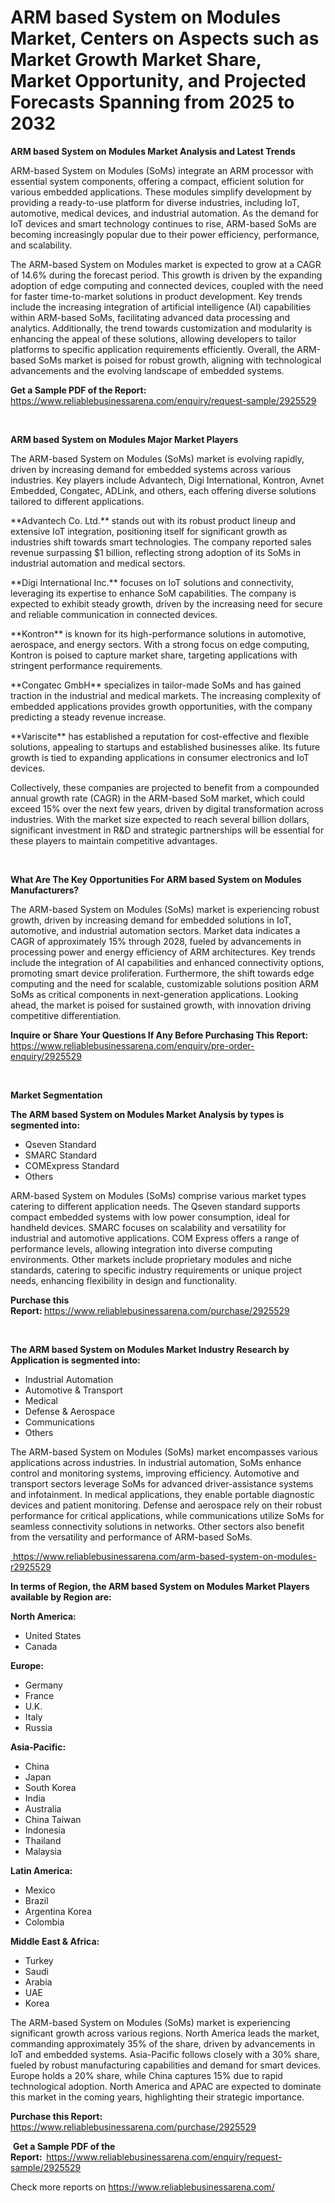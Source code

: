 <p><h1>ARM based System on Modules Market, Centers on Aspects such as Market Growth Market Share, Market Opportunity, and Projected Forecasts Spanning from 2025 to 2032</h1></p><p><strong>ARM based System on Modules Market Analysis and Latest Trends</strong></p>
<p><p>ARM-based System on Modules (SoMs) integrate an ARM processor with essential system components, offering a compact, efficient solution for various embedded applications. These modules simplify development by providing a ready-to-use platform for diverse industries, including IoT, automotive, medical devices, and industrial automation. As the demand for IoT devices and smart technology continues to rise, ARM-based SoMs are becoming increasingly popular due to their power efficiency, performance, and scalability.</p><p>The ARM-based System on Modules market is expected to grow at a CAGR of 14.6% during the forecast period. This growth is driven by the expanding adoption of edge computing and connected devices, coupled with the need for faster time-to-market solutions in product development. Key trends include the increasing integration of artificial intelligence (AI) capabilities within ARM-based SoMs, facilitating advanced data processing and analytics. Additionally, the trend towards customization and modularity is enhancing the appeal of these solutions, allowing developers to tailor platforms to specific application requirements efficiently. Overall, the ARM-based SoMs market is poised for robust growth, aligning with technological advancements and the evolving landscape of embedded systems.</p></p>
<p><strong>Get a Sample PDF of the Report:&nbsp;</strong> <a href="https://www.reliablebusinessarena.com/enquiry/request-sample/2925529?utm_campaign=2819&utm_medium=2&utm_source=Github&utm_content=ia&utm_term=12032025&utm_id=arm-based-system-on-modules">https://www.reliablebusinessarena.com/enquiry/request-sample/2925529</a></p>
<p>&nbsp;</p>
<p><strong>ARM based System on Modules Major Market Players</strong></p>
<p><p>The ARM-based System on Modules (SoMs) market is evolving rapidly, driven by increasing demand for embedded systems across various industries. Key players include Advantech, Digi International, Kontron, Avnet Embedded, Congatec, ADLink, and others, each offering diverse solutions tailored to different applications.</p><p>**Advantech Co. Ltd.** stands out with its robust product lineup and extensive IoT integration, positioning itself for significant growth as industries shift towards smart technologies. The company reported sales revenue surpassing $1 billion, reflecting strong adoption of its SoMs in industrial automation and medical sectors.</p><p>**Digi International Inc.** focuses on IoT solutions and connectivity, leveraging its expertise to enhance SoM capabilities. The company is expected to exhibit steady growth, driven by the increasing need for secure and reliable communication in connected devices.</p><p>**Kontron** is known for its high-performance solutions in automotive, aerospace, and energy sectors. With a strong focus on edge computing, Kontron is poised to capture market share, targeting applications with stringent performance requirements.</p><p>**Congatec GmbH** specializes in tailor-made SoMs and has gained traction in the industrial and medical markets. The increasing complexity of embedded applications provides growth opportunities, with the company predicting a steady revenue increase.</p><p>**Variscite** has established a reputation for cost-effective and flexible solutions, appealing to startups and established businesses alike. Its future growth is tied to expanding applications in consumer electronics and IoT devices.</p><p>Collectively, these companies are projected to benefit from a compounded annual growth rate (CAGR) in the ARM-based SoM market, which could exceed 15% over the next few years, driven by digital transformation across industries. With the market size expected to reach several billion dollars, significant investment in R&D and strategic partnerships will be essential for these players to maintain competitive advantages.</p></p>
<p>&nbsp;</p>
<p><strong>What Are The Key Opportunities For ARM based System on Modules Manufacturers?</strong></p>
<p><p>The ARM-based System on Modules (SoMs) market is experiencing robust growth, driven by increasing demand for embedded solutions in IoT, automotive, and industrial automation sectors. Market data indicates a CAGR of approximately 15% through 2028, fueled by advancements in processing power and energy efficiency of ARM architectures. Key trends include the integration of AI capabilities and enhanced connectivity options, promoting smart device proliferation. Furthermore, the shift towards edge computing and the need for scalable, customizable solutions position ARM SoMs as critical components in next-generation applications. Looking ahead, the market is poised for sustained growth, with innovation driving competitive differentiation.</p></p>
<p><strong>Inquire or Share Your Questions If Any Before Purchasing This Report:</strong> <a href="https://www.reliablebusinessarena.com/enquiry/pre-order-enquiry/2925529?utm_campaign=2819&utm_medium=2&utm_source=Github&utm_content=ia&utm_term=12032025&utm_id=arm-based-system-on-modules">https://www.reliablebusinessarena.com/enquiry/pre-order-enquiry/2925529</a></p>
<p>&nbsp;</p>
<p><strong>Market Segmentation</strong></p>
<p><strong>The ARM based System on Modules Market Analysis by types is segmented into:</strong></p>
<p><ul><li>Qseven Standard</li><li>SMARC Standard</li><li>COMExpress Standard</li><li>Others</li></ul></p>
<p><p>ARM-based System on Modules (SoMs) comprise various market types catering to different application needs. The Qseven standard supports compact embedded systems with low power consumption, ideal for handheld devices. SMARC focuses on scalability and versatility for industrial and automotive applications. COM Express offers a range of performance levels, allowing integration into diverse computing environments. Other markets include proprietary modules and niche standards, catering to specific industry requirements or unique project needs, enhancing flexibility in design and functionality.</p></p>
<p><strong>Purchase this Report:&nbsp;</strong><a href="https://www.reliablebusinessarena.com/purchase/2925529?utm_campaign=2819&utm_medium=2&utm_source=Github&utm_content=ia&utm_term=12032025&utm_id=arm-based-system-on-modules">https://www.reliablebusinessarena.com/purchase/2925529</a></p>
<p>&nbsp;</p>
<p><strong>The ARM based System on Modules Market Industry Research by Application is segmented into:</strong></p>
<p><ul><li>Industrial Automation</li><li>Automotive & Transport</li><li>Medical</li><li>Defense & Aerospace</li><li>Communications</li><li>Others</li></ul></p>
<p><p>The ARM-based System on Modules (SoMs) market encompasses various applications across industries. In industrial automation, SoMs enhance control and monitoring systems, improving efficiency. Automotive and transport sectors leverage SoMs for advanced driver-assistance systems and infotainment. In medical applications, they enable portable diagnostic devices and patient monitoring. Defense and aerospace rely on their robust performance for critical applications, while communications utilize SoMs for seamless connectivity solutions in networks. Other sectors also benefit from the versatility and performance of ARM-based SoMs.</p></p>
<p><a href="https://www.reliablebusinessarena.com/arm-based-system-on-modules-r2925529?utm_campaign=2819&utm_medium=2&utm_source=Github&utm_content=ia&utm_term=12032025&utm_id=arm-based-system-on-modules">&nbsp;https://www.reliablebusinessarena.com/arm-based-system-on-modules-r2925529</a></p>
<p><strong>In terms of Region, the ARM based System on Modules Market Players available by Region are:</strong></p>
<p>
    <p> <strong> North America: </strong>
        <ul>
            <li>United States</li>
            <li>Canada</li>
        </ul>
        </p> 
    <p> <strong> Europe: </strong>
        <ul>
            <li>Germany</li>
            <li>France</li>
            <li>U.K.</li>
            <li>Italy</li>
            <li>Russia</li>
        </ul>
        </p> 
    <p> <strong> Asia-Pacific: </strong>
        <ul>
            <li>China</li>
            <li>Japan</li>
            <li>South Korea</li>
            <li>India</li>
            <li>Australia</li>
            <li>China Taiwan</li>
            <li>Indonesia</li>
            <li>Thailand</li>
            <li>Malaysia</li>
        </ul>
        </p> 
    <p> <strong> Latin America: </strong>
        <ul>
            <li>Mexico</li>
            <li>Brazil</li>
            <li>Argentina Korea</li>
            <li>Colombia</li>
        </ul>
        </p> 
    <p> <strong> Middle East & Africa: </strong>
        <ul>
            <li>Turkey</li>
            <li>Saudi</li>
            <li>Arabia</li>
            <li>UAE</li>
            <li>Korea</li>
        </ul>
    </p>
    </p>
<p><p>The ARM-based System on Modules (SoMs) market is experiencing significant growth across various regions. North America leads the market, commanding approximately 35% of the share, driven by advancements in IoT and embedded systems. Asia-Pacific follows closely with a 30% share, fueled by robust manufacturing capabilities and demand for smart devices. Europe holds a 20% share, while China captures 15% due to rapid technological adoption. North America and APAC are expected to dominate this market in the coming years, highlighting their strategic importance.</p></p>
<p><strong>Purchase this Report: </strong><a href="https://www.reliablebusinessarena.com/purchase/2925529?utm_campaign=2819&utm_medium=2&utm_source=Github&utm_content=ia&utm_term=12032025&utm_id=arm-based-system-on-modules">https://www.reliablebusinessarena.com/purchase/2925529</a></p>
<p>&nbsp;<strong>Get a Sample PDF of the Report:&nbsp;&nbsp;</strong><a href="https://www.reliablebusinessarena.com/enquiry/request-sample/2925529?utm_campaign=2819&utm_medium=2&utm_source=Github&utm_content=ia&utm_term=12032025&utm_id=arm-based-system-on-modules">https://www.reliablebusinessarena.com/enquiry/request-sample/2925529</a></p>
<p><strong></strong></p>
<p>Check more reports on <a href="https://www.reliablebusinessarena.com/?utm_campaign=2819&utm_medium=2&utm_source=Github&utm_content=ia&utm_term=12032025&utm_id=arm-based-system-on-modules">https://www.reliablebusinessarena.com/</a></p>